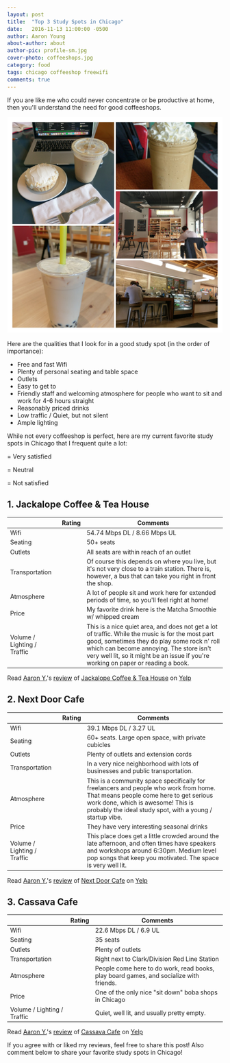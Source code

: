 ```yaml
---
layout: post
title:  "Top 3 Study Spots in Chicago"
date:   2016-11-13 11:00:00 -0500
author: Aaron Young
about-author: about
author-pic: profile-sm.jpg
cover-photo: coffeeshops.jpg
category: food
tags: chicago coffeeshop freewifi
comments: true
---
```


If you are like me who could never concentrate or be productive at home, then you'll understand the need for good coffeeshops.

![studySpotsCollage]

Here are the qualities that I look for in a good study spot (in the order of importance):

* Free and fast Wifi
* Plenty of personal seating and table space
* Outlets
* Easy to get to
* Friendly staff and welcoming atmosphere for people who want to sit and work for 4-6 hours straight
* Reasonably priced drinks
* Low traffic / Quiet, but not silent
* Ample lighting

While not every coffeeshop is perfect, here are my current favorite study spots
in Chicago that I frequent quite a lot:

<i class="fa fa-smile-o" aria-hidden="true"></i> = Very satisfied

<i class="fa fa-meh-o" aria-hidden="true"></i> = Neutral

<i class="fa fa-frown-o" aria-hidden="true"></i> = Not satisfied


## 1. Jackalope Coffee & Tea House

|         | Rating | Comments  |
| ------------- |:-------------:| ----- |
| Wifi      | <i class="fa fa-smile-o" aria-hidden="true"></i> | 54.74 Mbps DL / 8.66 Mbps UL |
| Seating      | <i class="fa fa-smile-o" aria-hidden="true"></i>      |   50+ seats |
| Outlets | <i class="fa fa-smile-o" aria-hidden="true"></i>      | All seats are within reach of an outlet |
| Transportation | <i class="fa fa-meh-o" aria-hidden="true"></i>      | Of course this depends on where you live, but it's not very close to a train station. There is, however, a bus that can take you right in front the shop. |
| Atmosphere | <i class="fa fa-smile-o" aria-hidden="true"></i>      | A lot of people sit and work here for extended periods of time, so you'll feel right at home!   |
| Price | <i class="fa fa-smile-o" aria-hidden="true"></i>     | My favorite drink here is the Matcha Smoothie w/ whipped cream |
| Volume / Lighting / Traffic | <i class="fa fa-meh-o" aria-hidden="true"></i> | This is a nice quiet area, and does not get a lot of traffic. While the music is for the most part good, sometimes they do play some rock n' roll which can become annoying. The store isn't very well lit, so it might be an issue if you're working on paper or reading a book. |

<span class="yelp-review" data-review-id="Rpms2QNq7oE21fn4oR3QEQ" data-hostname="www.yelp.com">Read <a href="https://www.yelp.com/user_details?userid=DA4tt7St-An_J_8syAlG9A" rel="nofollow noopener">Aaron Y.</a>'s <a href="https://www.yelp.com/biz/jackalope-coffee-and-tea-house-chicago?hrid=Rpms2QNq7oE21fn4oR3QEQ" rel="nofollow noopener">review</a> of <a href="https://www.yelp.com/biz/Y-wp58fjbztKeTbIB0CwNg" rel="nofollow noopener">Jackalope Coffee & Tea House</a> on <a href="https://www.yelp.com" rel="nofollow noopener">Yelp</a><script async="async" src="https://www.yelp.com/embed/widgets.js" type="text/javascript"></script></span>

## 2. Next Door Cafe

|         | Rating | Comments  |
| ------------- |:-------------:| ----- |
| Wifi      | <i class="fa fa-smile-o" aria-hidden="true"></i> | 39.1 Mbps DL / 3.27 UL |
| Seating      | <i class="fa fa-smile-o" aria-hidden="true"></i>      |   60+ seats. Large open space, with private cubicles |
| Outlets | <i class="fa fa-smile-o" aria-hidden="true"></i>      | Plenty of outlets and extension cords |
| Transportation | <i class="fa fa-smile-o" aria-hidden="true"></i>      | In a very nice neighborhood with lots of businesses and public transportation. |
| Atmosphere | <i class="fa fa-smile-o" aria-hidden="true"></i>      | This is a community space specifically for freelancers and people who work from home. That means people come here to get serious work done, which is awesome! This is probably the ideal study spot, with a young / startup vibe.|
| Price | <i class="fa fa-smile-o" aria-hidden="true"></i>     | They have very interesting seasonal drinks |
| Volume / Lighting / Traffic | <i class="fa fa-smile-o"  aria-hidden="true"></i> | This place does get a little crowded around the late afternoon, and often times have speakers and workshops around 6:30pm. Medium level pop songs that keep you motivated. The space is very well lit.|

<span class="yelp-review" data-review-id="LaHSSZiCFRxfuE8YX0Px2Q" data-hostname="www.yelp.com">Read <a href="https://www.yelp.com/user_details?userid=DA4tt7St-An_J_8syAlG9A" rel="nofollow noopener">Aaron Y.</a>'s <a href="https://www.yelp.com/biz/next-door-cafe-chicago?hrid=LaHSSZiCFRxfuE8YX0Px2Q" rel="nofollow noopener">review</a> of <a href="https://www.yelp.com/biz/l0mPKlhY025y_a6ISf2tCQ" rel="nofollow noopener">Next Door Cafe</a> on <a href="https://www.yelp.com" rel="nofollow noopener">Yelp</a><script async="async" src="https://www.yelp.com/embed/widgets.js" type="text/javascript"></script></span>

## 3. Cassava Cafe

|         | Rating | Comments  |
| ------------- |:-------------:| ----- |
| Wifi      | <i class="fa fa-smile-o" aria-hidden="true"></i> | 22.6 Mbps DL / 6.9 UL |
| Seating      | <i class="fa fa-smile-o" aria-hidden="true"></i>      |   35 seats |
| Outlets | <i class="fa fa-smile-o" aria-hidden="true"></i>      | Plenty of outlets |
| Transportation | <i class="fa fa-smile-o" aria-hidden="true"></i>      | Right next to Clark/Division Red Line Station |
| Atmosphere | <i class="fa fa-smile-o" aria-hidden="true"></i>      | People come here to do work, read books, play board games, and socialize with friends. |
| Price | <i class="fa fa-smile-o" aria-hidden="true"></i>     | One of the only nice "sit down" boba shops in Chicago |
| Volume / Lighting / Traffic | <i class="fa fa-smile-o"  aria-hidden="true"></i> | Quiet, well lit, and usually pretty empty.|

<span class="yelp-review" data-review-id="M2l2k3ei9TNdkHz1fR8OQQ" data-hostname="www.yelp.com">Read <a href="https://www.yelp.com/user_details?userid=DA4tt7St-An_J_8syAlG9A" rel="nofollow noopener">Aaron Y.</a>'s <a href="https://www.yelp.com/biz/cassava-cafe-chicago?hrid=M2l2k3ei9TNdkHz1fR8OQQ" rel="nofollow noopener">review</a> of <a href="https://www.yelp.com/biz/zFw6f0mNqRebBRgy8Tzvow" rel="nofollow noopener">Cassava Cafe</a> on <a href="https://www.yelp.com" rel="nofollow noopener">Yelp</a><script async="async" src="https://www.yelp.com/embed/widgets.js" type="text/javascript"></script></span>

If you agree with or liked my reviews, feel free to share this post! Also comment below to share your favorite study spots in Chicago!

[studySpotsCollage]: /assets/images/studySpotsCollage.jpg
